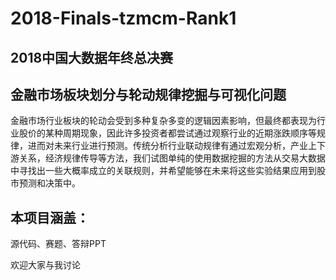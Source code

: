 # 2018-Finals-tzmcm-Rank1
## 2018中国大数据年终总决赛

## 金融市场板块划分与轮动规律挖掘与可视化问题

   金融市场行业板块的轮动会受到多种复杂多变的逻辑因素影响，但最终都表现为行业股价的某种周期现象，因此许多投资者都尝试通过观察行业的近期涨跌顺序等规律，进而对未来行业进行预测。传统分析行业联动规律有通过宏观分析，产业上下游关系，经济规律传导等方法，我们试图单纯的使用数据挖掘的方法从交易大数据中寻找出一些大概率成立的关联规则，并希望能够在未来将这些实验结果应用到股市预测和决策中。

## 本项目涵盖：
源代码、赛题、答辩PPT

欢迎大家与我讨论
